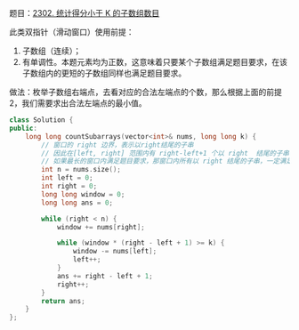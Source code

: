 题目：[2302. 统计得分小于 K 的子数组数目](https://leetcode.cn/problems/count-subarrays-with-score-less-than-k/)

此类双指针（滑动窗口）使用前提：

1. 子数组（连续）；
2. 有单调性。本题元素均为正数，这意味着只要某个子数组满足题目要求，在该子数组内的更短的子数组同样也满足题目要求。

做法：枚举子数组右端点，去看对应的合法左端点的个数，那么根据上面的前提 2，我们需要求出合法左端点的最小值。

```c++
class Solution {
public:
    long long countSubarrays(vector<int>& nums, long long k) {
        // 窗口的 right 边界，表示以right结尾的子串
        // 因此在[left, right] 范围内有 right-left+1 个以 right  结尾的子串
        // 如果最长的窗口内满足题目要求，那窗口内所有以 right 结尾的子串，一定满足
        int n = nums.size();
        int left = 0;
        int right = 0;
        long long window = 0;
        long long ans = 0;

        while (right < n) {
            window += nums[right];

            while (window * (right - left + 1) >= k) {
                window -= nums[left];
                left++;
            }
            ans += right - left + 1;
            right++;
        }
        return ans;
    }
};
```